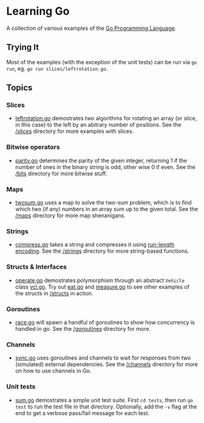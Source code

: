 # Learning Go
A collection of various examples of the [Go Programming Language](https://golang.org/).

## Trying It

Most of the examples (with the exception of the unit tests) can be run via `go run`, eg. `go run slices/leftrotation.go`.

## Topics

### Slices

* [leftrotation.go](/slices/leftrotation.go) demostrates two algorithms for rotating an array (or slice, in this case) to the left by an abitrary number of positions. See the [/slices](/slices) directory for more examples with slices.

### Bitwise operators

* [parity.go](/bits/parity.go) determines the parity of the given integer, returning 1 if the number of ones in the binary string is odd, other wise 0 if even. See the [/bits](/bits) directory for more bitwise stuff.

### Maps

* [twosum.go](/maps/twosum.go) uses a map to solve the two-sum problem, which is to find which two (if any) numbers in an array sum up to the given total. See the [/maps](/maps) directory for more map shenanigans.

### Strings

* [compress.go](/strings/compress.go) takes a string and compresses it using [run-length encoding](https://en.wikipedia.org/wiki/Run-length_encoding). See the [/strings](/strings) directory for more string-based functions.

### Structs & Interfaces

* [operate.go](/structs/operate.go) demostrates polymorphism through an abstract `Vehicle` class [vcl.go](/structs/vcl/vcl.go). Try out [eat.go](/structs/eat.go) and [measure.go](/structs/measure.go) to see other examples of the structs in [/structs](/structs) in action. 

### Goroutines

* [race.go](/goroutines/race.go) will spawn a handful of goroutines to show how concurrency is handled in go. See the [/goroutines](/goroutines) directory for more.

### Channels

* [sync.go](/channels/sync.go) uses goroutines and channels to wait for responses from two (simulated) external dependencies. See the [/channels](/channels) directory for more on how to use channels in Go. 

### Unit tests
* [sum.go](/tests/sum.go) demostrates a simple unit test suite. First `cd tests`, then run `go test` to run the test file in that directory. Optionally, add the `-v` flag at the end to get a verbose pass/fail message for each test.
